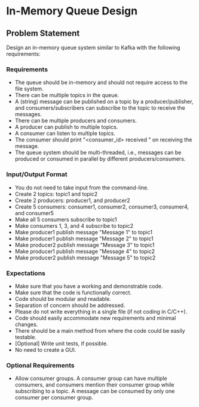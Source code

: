 # In-Memory Queue Design

## Problem Statement

Design an in-memory queue system similar to Kafka with the following requirements:

### Requirements

- The queue should be in-memory and should not require access to the file system.
- There can be multiple topics in the queue.
- A (string) message can be published on a topic by a producer/publisher, and consumers/subscribers can subscribe to the topic to receive the messages.
- There can be multiple producers and consumers.
- A producer can publish to multiple topics.
- A consumer can listen to multiple topics.
- The consumer should print "<consumer_id> received <message>" on receiving the message.
- The queue system should be multi-threaded, i.e., messages can be produced or consumed in parallel by different producers/consumers.

### Input/Output Format

- You do not need to take input from the command-line.
- Create 2 topics: topic1 and topic2
- Create 2 producers: producer1, and producer2
- Create 5 consumers: consumer1, consumer2, consumer3, consumer4, and consumer5
- Make all 5 consumers subscribe to topic1
- Make consumers 1, 3, and 4 subscribe to topic2
- Make producer1 publish message "Message 1" to topic1
- Make producer1 publish message "Message 2" to topic1
- Make producer2 publish message "Message 3" to topic1
- Make producer1 publish message "Message 4" to topic2
- Make producer2 publish message "Message 5" to topic2

### Expectations

- Make sure that you have a working and demonstrable code.
- Make sure that the code is functionally correct.
- Code should be modular and readable.
- Separation of concern should be addressed.
- Please do not write everything in a single file (if not coding in C/C++).
- Code should easily accommodate new requirements and minimal changes.
- There should be a main method from where the code could be easily testable.
- [Optional] Write unit tests, if possible.
- No need to create a GUI.

### Optional Requirements

- Allow consumer groups. A consumer group can have multiple consumers, and consumers mention their consumer group while subscribing to a topic. A message can be consumed by only one consumer per consumer group.
